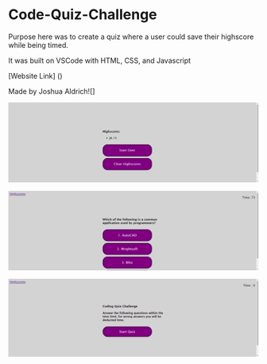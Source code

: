 # Code-Quiz-Challenge

Purpose here was to create a quiz where a user could save their highscore while being timed.

It was built on VSCode with HTML, CSS, and Javascript

[Website Link] ()

Made by Joshua Aldrich![]

![](Assets\Images\127.0.0.1_5500_highscores.html.png)

![](<Assets/Images/127.0.0.1_5500_index.html%20(1).png>)

![](Assets/Images/127.0.0.1_5500_index.html.png)
